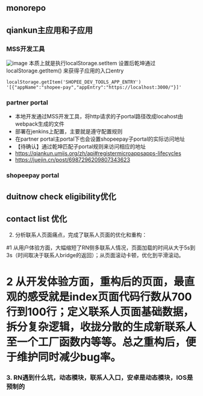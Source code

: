 ## monorepo
## qiankun主应用和子应用
### MSS开发工具
![image](MSS-develop-tool.png) 本质上就是执行localStorage.setItem
设置后乾坤通过 localStorage.getItem() 来获得子应用的入口entry
```
localStorage.getItem('SHOPEE_DEV_TOOLS_APP_ENTRY')
'[{"appName":"shopee-pay","appEntry":"https://localhost:3000/"}]'
```
### partner portal
- 本地开发通过MSS开发工具，将http请求的子portal路径改成locahost由webpack生成的文件
- 部署在jenkins上配置，主要就是遵守配置规则
- 在partner portal主portal下也会设置shopeepay子portal的实际访问地址
- 【待确认】通过乾坤匹配子portal规则来访问相应的地址
- https://qiankun.umijs.org/zh/api#registermicroappsapps-lifecycles
- https://juejin.cn/post/6987296209807343623
### shopeepay portal

## duitnow check eligibility优化
## contact list 优化
2. 分析联系人页面痛点，完成了联系人页面的优化和重构：

#1 从用户体验方面，大幅缩短了RN侧多联系人情况，页面加载的时间从大于5s到3s（时间取决于联系人bridge的返回）；从页面滚动卡顿，优化到平滑滚动。

# 2 从开发体验方面，重构后的页面，最直观的感受就是index页面代码行数从700行到100行；定义联系人页面基础数据，拆分复杂逻辑，收拢分散的生成新联系人至一个工厂函数内等等。总之重构后，便于维护同时减少bug率。

### 3. RN遇到什么坑，动态模块，联系人入口，安卓是动态模块，IOS是预制的